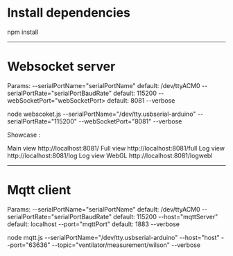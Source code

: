 # Install dependencies
npm install

---
# Websocket server
Params:
--serialPortName="serialPortName"     default: /dev/ttyACM0
--serialPortRate="serialPortBaudRate" default: 115200
--webSocketPort="webSocketPort>       default: 8081
--verbose

node webscoket.js --serialPortName="/dev/tty.usbserial-arduino"  --serialPortRate="115200" --webSocketPort="8081" --verbose

Showcase :

Main view      http://localhost:8081/
Full view      http://localhost:8081/full
Log view       http://localhost:8081/log
Log view WebGL http://localhost:8081/logwebl

---

# Mqtt client
Params:
--serialPortName="serialPortName"     default: /dev/ttyACM0
--serialPortRate="serialPortBaudRate" default: 115200
--host="mqttServer"                   default: localhost
--port="mqttPort"                     default: 1883
--verbose 

node mqtt.js   --serialPortName="/dev/tty.usbserial-arduino" --host="host" --port="63636" --topic="ventilator/measurement/wilson" --verbose
